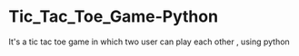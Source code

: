 # Tic_Tac_Toe_Game-Python
It's a tic tac toe game in which two user can play each other , using python
